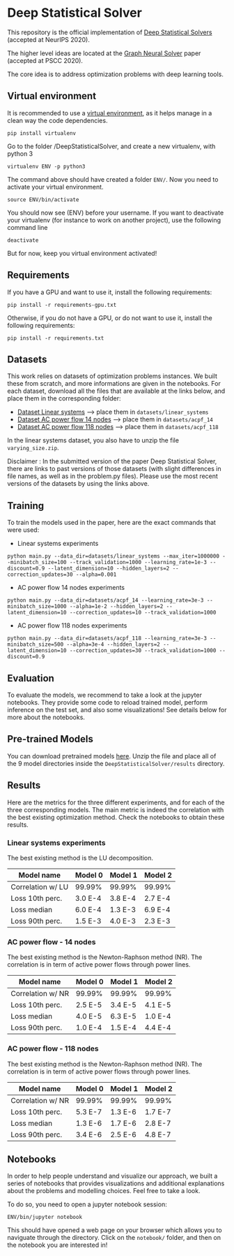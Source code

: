 # Deep Statistical Solver

This repository is the official implementation of [Deep Statistical Solvers](https://hal.inria.fr/hal-02974541) (accepted at NeurIPS 2020).

The higher level ideas are located at the [Graph Neural Solver](https://hal.archives-ouvertes.fr/hal-02372741/document) paper (accepted at PSCC 2020).

The core idea is to address optimization problems with deep learning tools. 

## Virtual environment

It is recommended to use a [virtual environment](https://python-guide-pt-br.readthedocs.io/fr/latest/dev/virtualenvs.html), as it helps manage in a clean way the code dependencies. 
```virtualenv
pip install virtualenv
```
Go to the folder /DeepStatisticalSolver, and create a new virtualenv, with python 3
```virtualenv
virtualenv ENV -p python3
```
The command above should have created a folder `ENV/`. Now you need to activate your virtual environment.
```virtualenv
source ENV/bin/activate
```
You should now see (ENV) before your username.
If you want to deactivate your virtualenv (for instance to work on another project), use the following command line
```virtualenv
deactivate
```
But for now, keep you virtual environment activated!

## Requirements

If you have a GPU and want to use it, install the following requirements:

```setup
pip install -r requirements-gpu.txt
```

Otherwise, if you do not have a GPU, or do not want to use it, install the following requirements:

```setup
pip install -r requirements.txt
```

## Datasets

This work relies on datasets of optimization problems instances. We built these from scratch, and more informations are given in the notebooks. 
For each dataset, download all the files that are available at the links below, and place them in the corresponding folder:

- [Dataset Linear systems](http://doi.org/10.5281/zenodo.4024811) --> place them in `datasets/linear_systems`
- [Dataset AC power flow 14 nodes](http://doi.org/10.5281/zenodo.4024866) --> place them in `datasets/acpf_14`
- [Dataset AC power flow 118 nodes](http://doi.org/10.5281/zenodo.4024875) --> place them in `datasets/acpf_118`

In the linear systems dataset, you also have to unzip the file `varying_size.zip`.

Disclaimer : In the submitted version of the paper Deep Statistical Solver, there are links to past versions of those datasets (with slight differences in file names, as well as in the problem.py files). Please use the most recent versions of the datasets by using the links above.

## Training

To train the models used in the paper, here are the exact commands that were used:

- Linear systems experiments

```
python main.py --data_dir=datasets/linear_systems --max_iter=1000000 --minibatch_size=100 --track_validation=1000 --learning_rate=1e-3 --discount=0.9 --latent_dimension=10 --hidden_layers=2 --correction_updates=30 --alpha=0.001
```

- AC power flow 14 nodes experiments

```
python main.py --data_dir=datasets/acpf_14 --learning_rate=3e-3 --minibatch_size=1000 --alpha=1e-2 --hidden_layers=2 --latent_dimension=10 --correction_updates=10 --track_validation=1000
```

- AC power flow 118 nodes experiments

```
python main.py --data_dir=datasets/acpf_118 --learning_rate=3e-3 --minibatch_size=500 --alpha=3e-4 --hidden_layers=2 --latent_dimension=10 --correction_updates=30 --track_validation=1000 --discount=0.9
```

## Evaluation

To evaluate the models, we recommend to take a look at the jupyter notebooks. They provide some code to reload trained model, perform inference on the test set, and also some visualizations!
See details below for more about the notebooks.

## Pre-trained Models

You can download pretrained models [here](http://doi.org/10.5281/zenodo.4108352).
Unzip the file and place all of the 9 model directories inside the `DeepStatisticalSolver/results` directory.

## Results

Here are the metrics for the three different experiments, and for each of the three corresponding models.
The main metric is indeed the correlation with the best existing optimization method.
Check the notebooks to obtain these results.

### Linear systems experiments

The best existing method is the LU decomposition.

| Model name         | Model 0 | Model 1 | Model 2 |
| ------------------ |---------|---------|---------|
| Correlation w/ LU  | 99.99%  | 99.99%  | 99.99%  |
| Loss 10th perc.    | 3.0 E-4 | 3.8 E-4 | 2.7 E-4 |
| Loss median        | 6.0 E-4 | 1.3 E-3 | 6.9 E-4 |
| Loss 90th perc.    | 1.5 E-3 | 4.0 E-3 | 2.3 E-3 |

### AC power flow - 14 nodes

The best existing method is the Newton-Raphson method (NR). The correlation is in term of active power flows through 
power lines.

| Model name         | Model 0 | Model 1 | Model 2 |
| ------------------ |---------|---------|---------|
| Correlation w/ NR  | 99.99%  | 99.99%  | 99.99%  |
| Loss 10th perc.    | 2.5 E-5 | 3.4 E-5 | 4.1 E-5 |
| Loss median        | 4.0 E-5 | 6.3 E-5 | 1.0 E-4 |
| Loss 90th perc.    | 1.0 E-4 | 1.5 E-4 | 4.4 E-4 |

### AC power flow - 118 nodes

The best existing method is the Newton-Raphson method (NR). The correlation is in term of active power flows through 
power lines.

| Model name         | Model 0 | Model 1 | Model 2 |
| ------------------ |---------|---------|---------|
| Correlation w/ NR  | 99.99%  | 99.99%  | 99.99%  |
| Loss 10th perc.    | 5.3 E-7 | 1.3 E-6 | 1.7 E-7 |
| Loss median        | 1.3 E-6 | 1.7 E-6 | 2.8 E-7 |
| Loss 90th perc.    | 3.4 E-6 | 2.5 E-6 | 4.8 E-7 |


## Notebooks

In order to help people understand and visualize our approach, we built a series of notebooks that provides visualizations and additional explanations about the problems and modelling choices. Feel free to take a look.

To do so, you need to open a jupyter notebook session:
```notebooks
ENV/bin/jupyter notebook
```
This should have opened a web page on your browser which allows you to naviguate through the directory. Click on the `notebook/` folder, and then on the notebook you are interested in!
